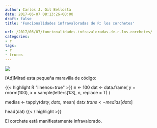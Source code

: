 ```yaml
---
author: Carlos J. Gil Bellosta
date: 2017-06-07 08:13:26+00:00
draft: false
title: 'Funcionalidades infravaloradas de R: los corchetes'

url: /2017/06/07/funcionalidades-infravaloradas-de-r-los-corchetes/
categories:
- r
tags:
- r
- trucos
---
```


![](/wp-uploads/2017/06/corchete.jpg)


[Ad]Mirad esta pequeña maravilla de código:

{{< highlight R "linenos=true" >}}
n <- 100
dat <- data.frame(
  y = rnorm(100),
  x = sample(letters[1:3], n, replace = T)
  )

medias <- tapply(dat$y, dat$x, mean)
dat$x.trans <- medias[dat$x]

head(dat)
{{< / highlight >}}

El corchete está manifiestamente infravalorado.

